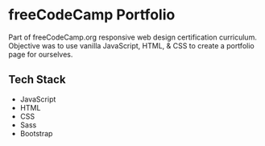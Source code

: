 # freeCodeCamp Portfolio

Part of freeCodeCamp.org responsive web design certification curriculum. Objective was to use vanilla JavaScript, HTML, & CSS to create a portfolio page for ourselves.

## Tech Stack

* JavaScript
* HTML
* CSS
* Sass
* Bootstrap


